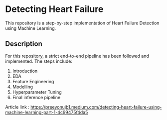 # Detecting Heart Failure
This repository is a step-by-step implementation of Heart Failure Detection using Machine Learning.  

## Description
For this repository, a strict end-to-end pipeline has been followed and implemented. The steps include:
1) Introduction
2) EDA
3) Feature Engineering
4) Modelling
5) Hyperparameter Tuning
6) Final inference pipeline

Article link : https://preeyonujb1.medium.com/detecting-heart-failure-using-machine-learning-part-1-4c99475f4da5
